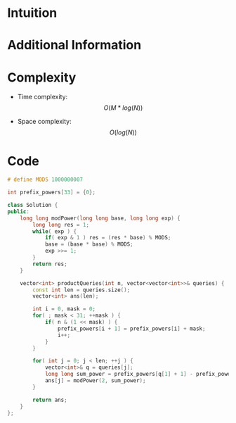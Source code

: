 # Intuition

# Additional Information

# Complexity
- Time complexity: $$O(M * log(N))$$
<!-- Add your time complexity here, e.g. $$O(n)$$ -->

- Space complexity: $$O(log(N))$$
<!-- Add your space complexity here, e.g. $$O(n)$$ -->

# Code
```cpp
# define MODS 1000000007

int prefix_powers[33] = {0};

class Solution {
public:
    long long modPower(long long base, long long exp) {
        long long res = 1;
        while( exp ) {
            if( exp & 1 ) res = (res * base) % MODS;
            base = (base * base) % MODS;
            exp >>= 1;
        }
        return res;
    }

    vector<int> productQueries(int n, vector<vector<int>>& queries) {
        const int len = queries.size();
        vector<int> ans(len);

        int i = 0, mask = 0;
        for( ; mask < 31; ++mask ) {
            if( n & (1 << mask) ) {
                prefix_powers[i + 1] = prefix_powers[i] + mask;
                i++;
            }
        }

        for( int j = 0; j < len; ++j ) {
            vector<int>& q = queries[j];
            long long sum_power = prefix_powers[q[1] + 1] - prefix_powers[q[0]];
            ans[j] = modPower(2, sum_power);
        }

        return ans;
    }
};
```
